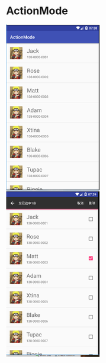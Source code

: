 # ActionMode

<img src="https://github.com/HeyGoing/ActionMode/blob/master/images/2JHS7G(ZD1%246A0XN~ZV%25P9L.png" width="50%"/>

<img src="https://github.com/HeyGoing/ActionMode/blob/master/images/RV)_%25%7D%5DY%25U4%244~1L%5DNH6_%7B7.png" width="50%"/>
